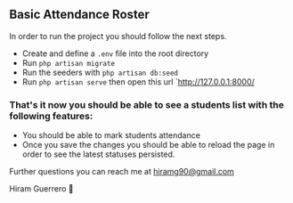 ## Basic Attendance Roster

In order to run the project you should follow the next steps.

- Create and define a `.env` file into the root directory
- Run `php artisan migrate`
- Run the seeders with `php artisan db:seed`
- Run `php artisan serve` then open this url `http://127.0.0.1:8000/

### That's it now you should be able to see a students list with the following features:

- You should be able to mark students attendance
- Once you save the changes you should be able to reload the page in order to see the latest statuses persisted.


Further questions you can reach me at hiramg90@gmail.com

Hiram Guerrero 👻 
